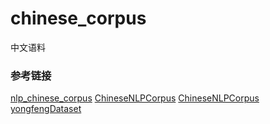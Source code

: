 # chinese_corpus
中文语料

### 参考链接
[nlp_chinese_corpus](https://github.com/brightmart/nlp_chinese_corpus)
[ChineseNLPCorpus](https://github.com/InsaneLife/ChineseNLPCorpus)
[ChineseNLPCorpus](https://github.com/SophonPlus/ChineseNlpCorpus)
[yongfengDataset](http://yongfeng.me/dataset/)

